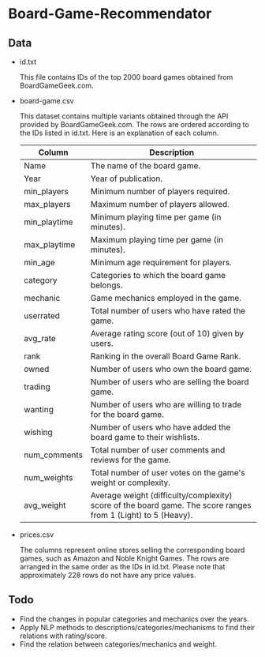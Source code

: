 # Board-Game-Recommendator

## Data

- id.txt

  This file contains IDs of the top 2000 board games obtained from BoardGameGeek.com.

- board-game.csv

  This dataset contains multiple variants obtained through the API provided by BoardGameGeek.com. The rows are ordered according to the IDs listed in id.txt. Here is an explanation of each column.

  | Column       | Description                                                  |
  | ------------ | ------------------------------------------------------------ |
  | Name         | The name of the board game.                                  |
  | Year         | Year of publication.                                         |
  | min_players  | Minimum number of players required.                          |
  | max_players  | Maximum number of players allowed.                           |
  | min_playtime | Minimum playing time per game (in minutes).                  |
  | max_playtime | Maximum playing time per game (in minutes).                  |
  | min_age      | Minimum age requirement for players.                         |
  | category     | Categories to which the board game belongs.                  |
  | mechanic     | Game mechanics employed in the game.                         |
  | userrated    | Total number of users who have rated the game.               |
  | avg_rate     | Average rating score (out of 10) given by users.             |
  | rank         | Ranking in the overall Board Game Rank.                      |
  | owned        | Number of users who own the board game.                      |
  | trading      | Number of users who are selling the board game.              |
  | wanting      | Number of users who are willing to trade for the board game. |
  | wishing      | Number of users who have added the board game to their wishlists. |
  | num_comments | Total number of user comments and reviews for the game.      |
  | num_weights  | Total number of user votes on the game's weight or complexity. |
  | avg_weight   | Average weight (difficulty/complexity) score of the board game. The score ranges from 1 (Light) to 5 (Heavy). |

- prices.csv

  The columns represent online stores selling the corresponding board games, such as Amazon and Noble Knight Games. The rows are arranged in the same order as the IDs in id.txt. Please note that approximately 228 rows do not have any price values.

## Todo

- Find the changes in popular categories and mechanics over the years.
- Apply NLP methods to descriptions/categories/mechanisms to find their relations with rating/score.
- Find the relation between categories/mechanics and weight.

